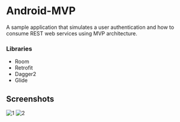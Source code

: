 # Android-MVP
A sample application that simulates a user authentication and how to consume REST web services using MVP architecture.
### Libraries
- Room
- Retrofit
- Dagger2
- Glide
## Screenshots
![1](https://user-images.githubusercontent.com/76568808/112068914-9eeae600-8b49-11eb-99b6-473a8b1ad05b.png) ![2](https://user-images.githubusercontent.com/76568808/112068946-ae6a2f00-8b49-11eb-9ee3-9f3e4ddc6a88.png)

